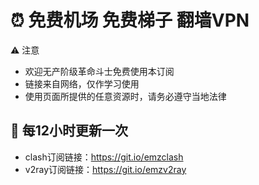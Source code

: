 # ⏰ 免费机场 免费梯子 翻墙VPN



⚠️ 注意
- 欢迎无产阶级革命斗士免费使用本订阅
- 链接来自网络，仅作学习使用
- 使用页面所提供的任意资源时，请务必遵守当地法律

## 🚀 每12小时更新一次

- clash订阅链接：https://git.io/emzclash
- v2ray订阅链接：https://git.io/emzv2ray
